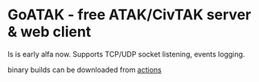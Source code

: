 # GoATAK - free ATAK/CivTAK server & web client

Is is early alfa now.
Supports TCP/UDP socket listening, events logging.

binary builds can be downloaded from [actions](https://github.com/kdudkov/goatak/actions?query=is%3Acompleted+workflow%3ACI)